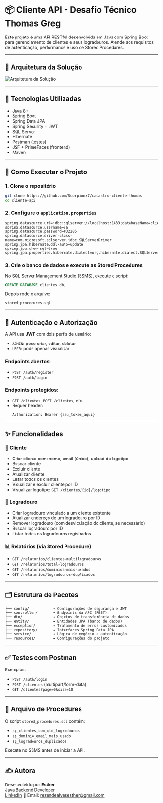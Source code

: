 
# 📦 Cliente API - Desafio Técnico Thomas Greg

Este projeto é uma API RESTful desenvolvida em Java com Spring Boot para gerenciamento de clientes e seus logradouros. Atende aos requisitos de autenticação, performance e uso de Stored Procedures.

---

## 📐 Arquitetura da Solução

![Arquitetura da Solução](https://github.com/user-attachments/assets/a73f6b53-0a71-407b-b9bd-b55b544527b5)

---

## 🔧 Tecnologias Utilizadas

- Java 8+
- Spring Boot
- Spring Data JPA
- Spring Security + JWT
- SQL Server
- Hibernate
- Postman (testes)
- JSF + PrimeFaces (frontend)
- Maven

---

## 🚀 Como Executar o Projeto

### 1. Clone o repositório

```bash
git clone https://github.com/Scorpionx7/cadastro-cliente-thomas
cd cliente-api
```

### 2. Configure o `application.properties`

```properties
spring.datasource.url=jdbc:sqlserver://localhost:1433;databaseName=clientes_db;encrypt=true;trustServerCertificate=true
spring.datasource.username=sa
spring.datasource.password=832285
spring.datasource.driver-class-name=com.microsoft.sqlserver.jdbc.SQLServerDriver
spring.jpa.hibernate.ddl-auto=update
spring.jpa.show-sql=true
spring.jpa.properties.hibernate.dialect=org.hibernate.dialect.SQLServer2016Dialect
```

### 3. Crie o banco de dados e execute as Stored Procedures

No SQL Server Management Studio (SSMS), execute o script:

```sql
CREATE DATABASE clientes_db;
```

Depois rode o arquivo:

```
stored_procedures.sql
```

---

## 🔐 Autenticação e Autorização

A API usa **JWT** com dois perfis de usuário:

- `ADMIN`: pode criar, editar, deletar
- `USER`: pode apenas visualizar

### Endpoints abertos:
- `POST /auth/register`
- `POST /auth/login`

### Endpoints protegidos:
- `GET /clientes`, `POST /clientes`, etc.
- Requer header:
  ```
  Authorization: Bearer {seu_token_aqui}
  ```

---

## ✨ Funcionalidades

### 📁 Cliente
- Criar cliente com: nome, email (único), upload de logotipo
- Buscar cliente 
- Excluir cliente
- Atualizar cliente
- Listar todos os clientes
- Visualizar e excluir cliente por ID
- Visualizar logotipo: `GET /clientes/{id}/logotipo`

### 📍 Logradouro
- Criar logradouro vinculado a um cliente existente
- Atualizar endereço de um logradouro por ID
- Remover logradouro (com desviculação do cliente, se necessário)
- Buscar logradouro por ID
- Listar todos os logradouros registrados

### 📊 Relatórios (via Stored Procedure)
- `GET /relatorios/clientes-multilogradouros`
- `GET /relatorios/total-logradouros`
- `GET /relatorios/dominios-mais-usados`
- `GET /relatorios/logradouros-duplicados`

---

## 🗂️ Estrutura de Pacotes

```
├── config/           → Configurações de segurança e JWT
├── controller/       → Endpoints da API (REST)
├── dto/              → Objetos de transferência de dados
├── entity/           → Entidades JPA (banco de dados)
├── exception/        → Tratamento de erros customizados
├── repository/       → Interfaces Spring Data JPA
├── service/          → Lógica de negócio e autenticação
└── resources/        → Configurações do projeto

```

---

## ✅ Testes com Postman

Exemplos:

- `POST /auth/login`
- `POST /clientes` (multipart/form-data)
- `GET /clientes?page=0&size=10`

---

## 📁 Arquivo de Procedures

O script `stored_procedures.sql` contém:

- `sp_clientes_com_qtd_logradouros`
- `sp_dominio_email_mais_usado`
- `sp_logradouros_duplicados`

Execute no SSMS antes de iniciar a API.

---

## ✍️ Autora

Desenvolvido por **Esther**  
Java Backend Developer  
[LinkedIn](https://www.linkedin.com/in/estherrezende/)
📧 Email: rezendealvesesther@gmail.com
